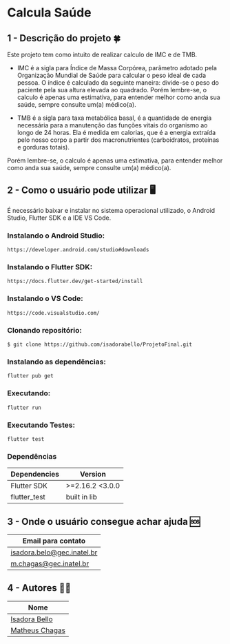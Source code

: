 # Calcula Saúde
## 1 - Descrição do projeto :four_leaf_clover:

Este projeto tem como intuito de realizar calculo de IMC e de TMB.
 - IMC é a sigla para Índice de Massa Corpórea, parâmetro adotado pela Organização Mundial de Saúde para calcular o peso ideal de cada pessoa. 
 O índice é calculado da seguinte maneira: divide-se o peso do paciente pela sua altura elevada ao quadrado.
Porém lembre-se, o calculo é apenas uma estimativa, para entender melhor como anda sua saúde, sempre consulte um(a) médico(a).

- TMB é a sigla para  taxa metabólica basal, é a quantidade de energia necessária para a manutenção das funções vitais do organismo ao longo de 24 horas. Ela é medida em calorias, que é a energia extraída pelo nosso corpo a partir dos macronutrientes (carboidratos, proteínas e gorduras totais).



Porém lembre-se, o calculo é apenas uma estimativa, para entender melhor como anda sua saúde, sempre consulte um(a) médico(a).

## 2 - Como o usuário pode utilizar :desktop_computer:
É necessário baixar e instalar no sistema operacional utilizado, o Android Studio, Flutter SDK e a IDE VS Code.

### Instalando o Android Studio:
```
https://developer.android.com/studio#downloads
``` 

### Instalando o Flutter SDK:
```
https://docs.flutter.dev/get-started/install
```

### Instalando o VS Code:
```
https://code.visualstudio.com/
```

### Clonando repositório:
```
$ git clone https://github.com/isadorabello/ProjetoFinal.git
``` 

### Instalando as dependências:
```
flutter pub get
```

### Executando:
```
flutter run
```

### Executando Testes:
```
flutter test
```

### Dependências	

| **Dependencies** | **Version**  |
|------------------|--------------|
| Flutter SDK | >=2.16.2 <3.0.0 |
| flutter_test | built in lib |

## 3 - Onde o usuário consegue achar ajuda 	:sos:

|**Email para contato**       |
|-----------------|
|isadora.belo@gec.inatel.br|
|m.chagas@gec.inatel.br|

## 4 - Autores :curly_haired_man:
 
| **Nome**        |
|-----------------|
| [Isadora Bello](https://github.com/isadorabello)|
| [Matheus Chagas](https://github.com/Matheusilva431) |
